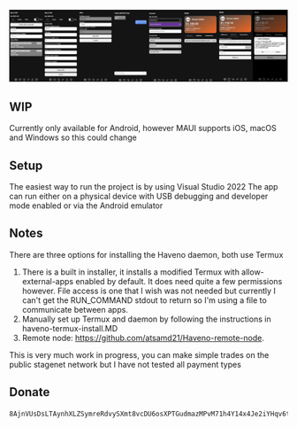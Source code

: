 ﻿![alt text](https://github.com/atsamd21/Haveno-app/blob/master/App.png "Image of application")

## WIP
Currently only available for Android, however MAUI supports iOS, macOS and Windows so this could change

## Setup
The easiest way to run the project is by using Visual Studio 2022
The app can run either on a physical device with USB debugging and developer mode enabled or via the Android emulator

## Notes
There are three options for installing the Haveno daemon, both use Termux
1. There is a built in installer, it installs a modified Termux with allow-external-apps enabled by default. It does need quite a few permissions however. File access is one that I wish was not needed but currently I can't get the RUN_COMMAND stdout to return so I'm using a file to communicate between apps.
2. Manually set up Termux and daemon by following the instructions in haveno-termux-install.MD
3. Remote node: https://github.com/atsamd21/Haveno-remote-node.

This is very much work in progress, you can make simple trades on the public stagenet network but I have not tested all payment types

## Donate
```
8AjnVUsDsLTAynhXLZSymreRdvySXmt8vcDU6osXPTGudmazMPvM71h4Y14x4Je2iYHqv6tRUq52zixb5nV9oFwp7Y1DVRU
```
